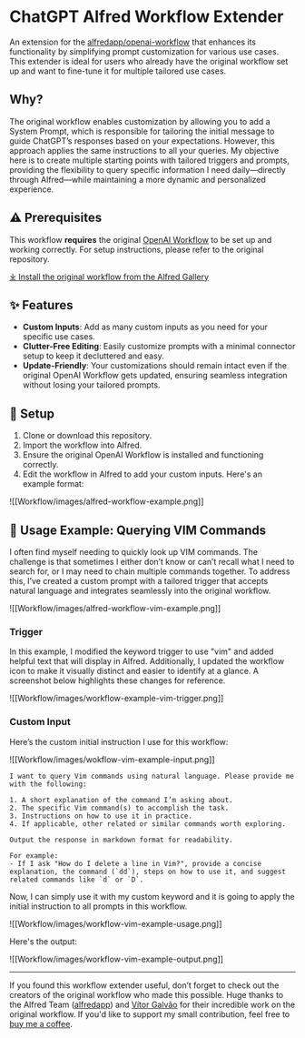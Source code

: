 # ChatGPT Alfred Workflow Extender

An extension for the [alfredapp/openai-workflow](https://github.com/alfredapp/openai-workflow) that enhances its functionality by simplifying prompt customization for various use cases. This extender is ideal for users who already have the original workflow set up and want to fine-tune it for multiple tailored use cases.

## Why?

The original workflow enables customization by allowing you to add a System Prompt, which is responsible for tailoring the initial message to guide ChatGPT’s responses based on your expectations. However, this approach applies the same instructions to all your queries. My objective here is to create multiple starting points with tailored triggers and prompts, providing the flexibility to query specific information I need daily—directly through Alfred—while maintaining a more dynamic and personalized experience.

## ⚠️ Prerequisites

This workflow **requires** the original [OpenAI Workflow](https://github.com/alfredapp/openai-workflow) to be set up and working correctly. For setup instructions, please refer to the original repository.

[⤓ Install the original workflow from the Alfred Gallery](https://alfred.app/workflows/alfredapp/openai)

## ✨ Features

- **Custom Inputs**: Add as many custom inputs as you need for your specific use cases.
- **Clutter-Free Editing**: Easily customize prompts with a minimal connector setup to keep it decluttered and easy.
- **Update-Friendly**: Your customizations should remain intact even if the original OpenAI Workflow gets updated, ensuring seamless integration without losing your tailored prompts.

## 🚀 Setup

1. Clone or download this repository.
2. Import the workflow into Alfred.
3. Ensure the original OpenAI Workflow is installed and functioning correctly.
4. Edit the workflow in Alfred to add your custom inputs. Here's an example format:

![[Workflow/images/alfred-workflow-example.png]]

## 📖 Usage Example: Querying VIM Commands

I often find myself needing to quickly look up VIM commands. The challenge is that sometimes I either don’t know or can’t recall what I need to search for, or I may need to chain multiple commands together. To address this, I’ve created a custom prompt with a tailored trigger that accepts natural language and integrates seamlessly into the original workflow.

![[Workflow/images/alfred-workflow-vim-example.png]]

### Trigger

In this example, I modified the keyword trigger to use "vim" and added helpful text that will display in Alfred. Additionally, I updated the workflow icon to make it visually distinct and easier to identify at a glance. A screenshot below highlights these changes for reference.

![[Workflow/images/workflow-example-vim-trigger.png]]

### Custom Input

Here’s the custom initial instruction I use for this workflow:

![[Workflow/images/wokflow-vim-example-input.png]]

```text
I want to query Vim commands using natural language. Please provide me with the following:

1. A short explanation of the command I’m asking about.
2. The specific Vim command(s) to accomplish the task.
3. Instructions on how to use it in practice.
4. If applicable, other related or similar commands worth exploring.

Output the response in markdown format for readability.

For example:
- If I ask "How do I delete a line in Vim?", provide a concise explanation, the command (`dd`), steps on how to use it, and suggest related commands like `d` or `D`.
```

Now, I can simply use it with my custom keyword and it is going to apply the initial instruction to all prompts in this workflow.

![[Workflow/images/workflow-vim-example-usage.png]]

Here's the output:

![[Workflow/images/workflow-vim-example-output.png]]

---

If you found this workflow extender useful, don’t forget to check out the creators of the original workflow who made this possible. Huge thanks to the Alfred Team ([alfredapp](https://github.com/alfredapp)) and [Vítor Galvão](https://github.com/vitorgalvao) for their incredible work on the original workflow. If you'd like to support my small contribution, feel free to [buy me a coffee](https://buymeacoffee.com/itsmezambo).
